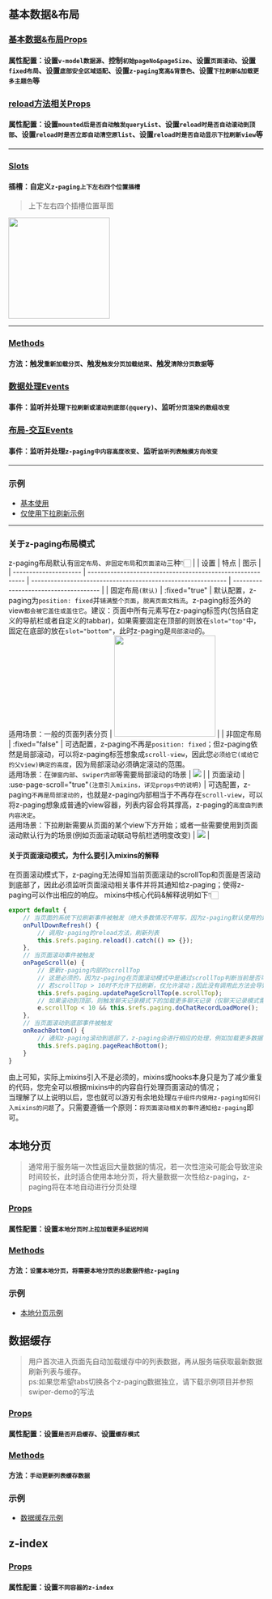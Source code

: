 ## 基本数据&布局

### [基本数据&布局Props](/api/props/common.html)
#### 属性配置：设置`v-model数据源`、控制`初始pageNo&pageSize`、设置`页面滚动`、设置`fixed布局`、设置`底部安全区域适配`、设置`z-paging宽高&背景色`、设置`下拉刷新&加载更多主题色`等
### [reload方法相关Props](/api/props/reload.html)
#### 属性配置：设置`mounted后是否自动触发queryList`、设置`reload时是否自动滚动到顶部`、设置`reload时是否立即自动清空原list`、设置`reload时是否自动显示下拉刷新view`等
*** 
### [Slots](/api/slot/main.html#主体布局slot)
#### 插槽：自定义`z-paging上下左右四个位置插槽`  
> 上下左右四个插槽位置草图   
<img src="/img/pic_surround.png" width="200"/> 

*** 

### [Methods](/api/methods/main.html#数据刷新-处理方法)
#### 方法：触发`重新加载分页`、触发`触发分页加载结束`、触发`清除分页数据`等
### [数据处理Events](/api/events/main.html#数据处理相关事件)
#### 事件：监听并处理`下拉刷新或滚动到底部(@query)`、监听`分页渲染的数组改变`
### [布局-交互Events](/api/events/main.html#布局-交互相关事件)
#### 事件：监听并处理`z-paging中内容高度改变`、监听`监听列表触摸方向改变`

*** 

### 示例
* [基本使用](/start/use.html#基本使用)
* [仅使用下拉刷新示例](/start/use.html#仅使用下拉刷新示例)

*** 

### 关于z-paging布局模式
 z-paging布局默认有`固定布局`、`非固定布局`和`页面滚动`三种👇🏻
 |                       | 设置                                                       | 特点                                                         | 图示                                  |
| --------------------- | ---------------------------------------------------------- | ------------------------------------------------------------ | ------------------------------------- |
| 固定布局`(默认)` | :fixed="true"                                              | 默认配置，z-paging为`position: fixed`并`铺满整个页面`，`脱离页面文档流`。z-paging标签外的view`都会被它盖住或盖住它`。建议：页面中所有元素写在z-paging标签内(包括自定义的导航栏或者自定义的tabbar)，如果需要固定在顶部的则放在`slot="top"`中，固定在底部的放在`slot="bottom"`，此时z-paging是`局部滚动`的。<br />适用场景：一般的页面列表分页 | <img src="/img/pic_fixed.png" style="width: 200"/>       |
| 非固定布局 | :fixed="false"                                             | 可选配置，z-paging不再是`position: fixed`；但z-paging依然是局部滚动，可以将z-paging标签想象成`scroll-view`，因此您`必须给它(或给它的父view)确定的高度`，因为局部滚动必须确定滚动的范围。<br />适用场景：在`弹窗内部`、`swiper内部`等需要局部滚动的场景 | <img src="/img/pic_not_fixed.png"/>   |
| 页面滚动 | :use-page-scroll="true"`(注意引入mixins，详见props中的说明)` | 可选配置，z-paging`不再是局部滚动的`，也就是z-paging内部相当于不再存在`scroll-view`，可以将z-paging想象成普通的view容器，列表内容会将其撑高，z-paging的`高度由列表内容决定`。<br />适用场景：下拉刷新需要从页面的某个view下方开始；或者一些需要使用到页面滚动默认行为的场景(例如页面滚动联动导航栏透明度改变) | <img src="/img/pic_page_scroll.png"/> |

#### 关于页面滚动模式，为什么要引入mixins的解释
在页面滚动模式下，z-paging无法得知当前页面滚动的scrollTop和页面是否滚动到底部了，因此必须监听页面滚动相关事件并将其通知给z-paging；使得z-paging可以作出相应的响应。
mixins中核心代码&解释说明如下👇🏻
```js
export default {
    // 当页面的系统下拉刷新事件被触发（绝大多数情况不用写，因为z-paging默认使用的是内部的下拉刷新）
	onPullDownRefresh() {
        // 调用z-paging的reload方法，刷新列表
		this.$refs.paging.reload().catch(() => {});
	},
    // 当页面滚动事件被触发
	onPageScroll(e) {
        // 更新z-paging内部的scrollTop
        // 这是必须的，因为z-paging在页面滚动模式中是通过scrollTop判断当前是否可以进行下拉刷新的。
        // 若scrollTop > 10时不允许下拉刷新，仅允许滚动；因此没有调用此方法会导致在任意位置都能下拉刷新
		this.$refs.paging.updatePageScrollTop(e.scrollTop);
        // 如果滚动到顶部，则触发聊天记录模式下的加载更多聊天记录（仅聊天记录模式需要）
		e.scrollTop < 10 && this.$refs.paging.doChatRecordLoadMore();
	},
    // 当页面滚动到底部事件被触发
	onReachBottom() {
        // 通知z-paging滚动到底部了，z-paging会进行相应的处理，例如加载更多数据
		this.$refs.paging.pageReachBottom();
	}
}
```
由上可知，实际上mixins引入不是必须的，mixins或hooks本身只是为了减少重复的代码，您完全可以根据mixins中的内容自行处理页面滚动的情况；  
当理解了以上说明以后，您也就可以游刃有余地处理`在子组件内使用z-paging如何引入mixins的问题`了。只需要遵循一个原则：`将页面滚动相关的事件通知给z-paging`即可。



## 本地分页
> 通常用于服务端一次性返回大量数据的情况，若一次性渲染可能会导致渲染时间较长，此时适合使用本地分页，将大量数据一次性给z-paging，z-paging将在本地自动进行分页处理
### [Props](/api/props/local-paging.html)
#### 属性配置：设置`本地分页时上拉加载更多延迟时间`
### [Methods](/api/methods/main.html#本地分页相关方法)
#### 方法：`设置本地分页，将需要本地分页的总数据传给z-paging`

### 示例
* [本地分页示例](/start/use.html#本地分页示例)

## 数据缓存
> 用户首次进入页面先自动加载缓存中的列表数据，再从服务端获取最新数据刷新列表与缓存。  
ps:如果您希望tabs切换各个z-paging数据独立，请下载示例项目并参照swiper-demo的写法
### [Props](/api/props/cache.html)
####  属性配置：设置`是否开启缓存`、设置`缓存模式`
### [Methods](/api/methods/main.html#缓存相关方法)
#### 方法：`手动更新列表缓存数据`

### 示例
* [数据缓存示例](/start/use.html#数据缓存示例)

## z-index
### [Props](/api/props/z-index.html)
#### 属性配置：设置`不同容器的z-index`